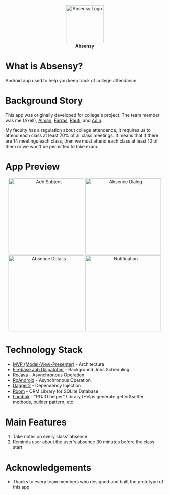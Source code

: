 <p align="center">
  <img 
       src="https://github.com/axellageraldinc/android-Absensy/blob/development/AppLogo.png" 
       width="120" 
       title="Absensy Logo"
       alt="Absensy Logo">
  <br/>
  <b>Absensy</b>
</p>

# What is Absensy?
Android app used to help you keep track of college attendance.

# Background Story
This app was originally developed for college's project. The team member was me (Axell), [Alman](https://github.com/almanalfaruq), [Farras](https://github.com/FarrasMuhammad), [Raufi](https://github.com/raufimusaddiq), and [Adin](https://github.com/bayuadinh).

My faculty has a regulation about college attendance, it requires us to attend each class at least 70% of all class meetings. It means that if there are 14 meetings each class, then we must attend each class at least 10 of them or we won't be permitted to take exam.

# App Preview
<p align="center">
  <img 
       src="https://github.com/axellageraldinc/android-Absensy/blob/development/AddSubject.png" 
       width="240" 
       title="Add Subject"
       alt="Add Subject">
  <img 
       src="https://github.com/axellageraldinc/android-Absensy/blob/development/AbsenceDialog.png" 
       width="240" 
       title="Absence Dialog"
       alt="Absence Dialog">
  <br/>
  <img 
       src="https://github.com/axellageraldinc/android-Absensy/blob/development/AbsenceDetails.png" 
       width="240" 
       title="Absence Details"
       alt="Absence Details">
  <img 
       src="https://github.com/axellageraldinc/android-Absensy/blob/development/Notification.png" 
       width="240" 
       title="Notification"
       alt="Notification">
</p>

# Technology Stack
* [MVP (Model-View-Presenter)](https://en.wikipedia.org/wiki/Model–view–presenter) - Architecture
* [Firebase Job Dispatcher](https://github.com/firebase/firebase-jobdispatcher-android) - Background Jobs Scheduling
* [RxJava](https://github.com/ReactiveX/RxJava) - Asynchronous Operation
* [RxAndroid](https://github.com/ReactiveX/RxAndroid) - Asynchronous Operation
* [Dagger2](https://github.com/google/dagger) - Dependency Injection
* [Room](https://developer.android.com/topic/libraries/architecture/room) - ORM Library for SQLite Database
* [Lombok](https://projectlombok.org) - "POJO helper" Library (Helps generate getter&setter methods, builder pattern, etc

# Main Features
1. Take notes on every class' absence
2. Reminds user about the user's absence 30 minutes before the class start

# Acknowledgements
* Thanks to every team members who designed and built the prototype of this app
